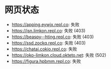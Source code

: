 # 网页状态
- https://apping.eywjx.repl.co: 失败
- https://jsn.limkon.repl.co: 失败 (403)
- https://beaspy--hting.repl.co: 失败 (403)
- https://ssd.zockq.repl.co: 失败 (403)
- https://chatai.cokio.repl.co: 失败
- https://oko-limkon.cloud.okteto.net: 失败 (502)
- https://figura.hpbmm.repl.co: 失败
